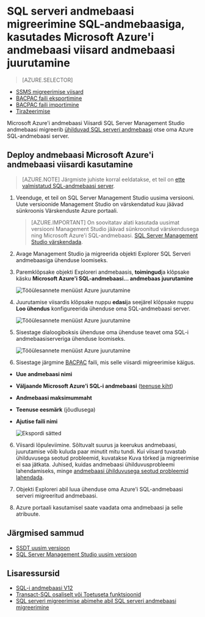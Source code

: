 <properties
   pageTitle="SQL serveri andmebaasi migreerimine SQL-andmebaasiga, kasutades Microsoft Azure'i andmebaasi viisard andmebaasi juurutamine | Microsoft Azure'i"
   description="Microsoft Azure'i SQL-andmebaasi, andmebaasi migreerimine, Microsoft Azure'i andmebaasi viisard"
   services="sql-database"
   documentationCenter=""
   authors="CarlRabeler"
   manager="jhubbard"
   editor=""/>

<tags
   ms.service="sql-database"
   ms.devlang="NA"
   ms.topic="article"
   ms.tgt_pltfrm="NA"
   ms.workload="sqldb-migrate"
   ms.date="08/24/2016"
   ms.author="carlrab"/>

# <a name="migrate-sql-server-database-to-sql-database-using-deploy-database-to-microsoft-azure-database-wizard"></a>SQL serveri andmebaasi migreerimine SQL-andmebaasiga, kasutades Microsoft Azure'i andmebaasi viisard andmebaasi juurutamine


> [AZURE.SELECTOR]
- [SSMS migreerimise viisard](sql-database-cloud-migrate-compatible-using-ssms-migration-wizard.md)
- [BACPAC faili eksportimine](sql-database-cloud-migrate-compatible-export-bacpac-ssms.md)
- [BACPAC faili importimine](sql-database-cloud-migrate-compatible-import-bacpac-ssms.md)
- [Tiražeerimise](sql-database-cloud-migrate-compatible-using-transactional-replication.md)

Microsoft Azure'i andmebaasi Viisardi SQL Server Management Studio andmebaasi migreerib [ühilduvad SQL serveri andmebaasi](sql-database-cloud-migrate.md) otse oma Azure SQL-andmebaasi server.

## <a name="use-the-deploy-database-to-microsoft-azure-database-wizard"></a>Deploy andmebaasi Microsoft Azure'i andmebaasi viisardi kasutamine

> [AZURE.NOTE] Järgmiste juhiste korral eeldatakse, et teil on [ette valmistatud SQL-andmebaasi server](https://azure.microsoft.com/documentation/learning-paths/sql-database-training-learn-sql-database/).

1. Veenduge, et teil on SQL Server Management Studio uusima versiooni. Uute versioonide Management Studio on värskendatud kuu jäävad sünkroonis Värskenduste Azure portaali.

    > [AZURE.IMPORTANT] On soovitatav alati kasutada uusimat versiooni Management Studio jäävad sünkroonitud värskendusega ning Microsoft Azure'i SQL-andmebaasi. [SQL Server Management Studio värskendada](https://msdn.microsoft.com/library/mt238290.aspx).

2. Avage Management Studio ja migreerida objekti Explorer SQL Serveri andmebaasiga ühenduse loomiseks.
3. Paremklõpsake objekti Exploreri andmebaasis, **toimingud**ja klõpsake käsku **Microsoft Azure'i SQL-andmebaasi... andmebaas juurutamine**

    ![Tööülesannete menüüst Azure juurutamine](./media/sql-database-cloud-migrate/MigrateUsingDeploymentWizard01.png)

4.  Juurutamise viisardis klõpsake nuppu **edasi**ja seejärel klõpsake nuppu **Loo ühendus** konfigureerida ühenduse oma SQL-andmebaasi server.

    ![Tööülesannete menüüst Azure juurutamine](./media/sql-database-cloud-migrate/MigrateUsingDeploymentWizard002.png)

5. Sisestage dialoogiboksis ühenduse oma ühenduse teavet oma SQL-i andmebaasiserveriga ühenduse loomiseks.

    ![Tööülesannete menüüst Azure juurutamine](./media/sql-database-cloud-migrate/MigrateUsingDeploymentWizard00.png)

5.  Sisestage järgmine [BACPAC](https://msdn.microsoft.com/library/ee210546.aspx#Anchor_4) faili, mis selle viisardi migreerimise käigus.

 - **Uue andmebaasi nimi** 
 - **Väljaande Microsoft Azure'i SQL-i andmebaasi** ([teenuse kiht](sql-database-service-tiers.md))
 - **Andmebaasi maksimummaht**
 - **Teenuse eesmärk** (jõudlusega)
 - **Ajutise faili nimi**  

    ![Ekspordi sätted](./media/sql-database-cloud-migrate/MigrateUsingDeploymentWizard02.png)

6.  Viisardi lõpuleviimine. Sõltuvalt suurus ja keerukus andmebaasi, juurutamise võib kuluda paar minutit mitu tundi. Kui viisard tuvastab ühilduvusega seotud probleemid, kuvatakse Kuva tõrked ja migreerimise ei saa jätkata. Juhised, kuidas andmebaasi ühilduvusprobleemi lahendamiseks, minge [andmebaasi ühilduvusega seotud probleemid lahendada](sql-database-cloud-migrate-fix-compatibility-issues.md).

7.  Objekti Exploreri abil luua ühenduse oma Azure'i SQL-andmebaasi serveri migreeritud andmebaasi.
8.  Azure portaali kasutamisel saate vaadata oma andmebaasi ja selle atribuute.

## <a name="next-steps"></a>Järgmised sammud

- [SSDT uusim versioon](https://msdn.microsoft.com/library/mt204009.aspx)
- [SQL Server Management Studio uusim versioon](https://msdn.microsoft.com/library/mt238290.aspx)

## <a name="additional-resources"></a>Lisaressursid

- [SQL-i andmebaasi V12](sql-database-v12-whats-new.md)
- [Transact-SQL osaliselt või Toetuseta funktsioonid](sql-database-transact-sql-information.md)
- [SQL serveri migreerimise abimehe abil SQL serveri andmebaasi migreerimine](http://blogs.msdn.com/b/ssma/)
